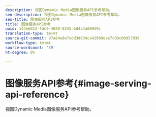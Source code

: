 ```yaml
---
description: 视图Dynamic Media图像服务API参考帮助。
seo-description: 视图Dynamic Media图像服务API参考帮助。
seo-title: 图像服务API参考
title: 图像服务API参考
uuid: 144e6012-fdc9-4840-8245-6d4a4a009d9c
translation-type: tm+mt
source-git-commit: 97a84e8e7edd3d834ca42069eae7c09c00d57938
workflow-type: tm+mt
source-wordcount: '39'
ht-degree: 0%

---
```



# 图像服务API参考{#image-serving-api-reference}

视图Dynamic Media图像服务API参考帮助。

